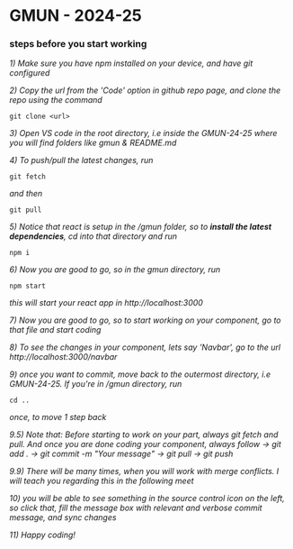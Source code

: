 # GMUN - 2024-25

### steps before you start working

*1) Make sure you have npm installed on your device, and have git configured*

*2) Copy the url from the 'Code' option in github repo page, and clone the repo using the command*
```
git clone <url>
```

*3) Open VS code in the root directory, i.e inside the GMUN-24-25 where you will find folders like gmun & README.md*

*4) To push/pull the latest changes, run*
```
git fetch
```
*and then*
```
git pull
```

*5) Notice that react is setup in the /gmun folder, so to __install the latest dependencies__, cd into that directory and run*
```
npm i
```


*6) Now you are good to go, so in the gmun directory, run*

```
npm start
```
*this will start your react app in http://localhost:3000*

*7) Now you are good to go, so to start working on your component, go to that file and start coding*

*8) To see the changes in your component, lets say 'Navbar', go to the url http://localhost:3000/navbar*

*9) once you want to commit, move back to the outermost directory, i.e GMUN-24-25. If you're in /gmun directory, run*
```
cd ..
```
*once, to move 1 step back*

*9.5) Note that: Before starting to work on your part, always git fetch and pull. And once you are done coding your component, always follow -> git add . -> git commit -m "Your message" -> git pull -> git push*

*9.9) There will be many times, when you will work with merge conflicts. I will teach you regarding this in the following meet*

*10) you will be able to see something in the source control icon on the left, so click that, fill the message box with relevant and verbose commit message, and sync changes*

*11) Happy coding!*





